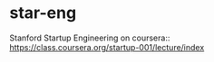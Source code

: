 star-eng
========

Stanford Startup Engineering on coursera:: https://class.coursera.org/startup-001/lecture/index

